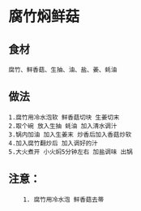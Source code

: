 # 腐竹焖鲜菇

## 食材
```
腐竹、鲜香菇、生抽、油、盐、姜、蚝油
```
## 做法
```
1.腐竹用冷水泡软 鲜香菇切块 生姜切末
2.取个碗 放入生抽 蚝油 加入清水调汁
3.锅内加油 加入生姜末 炒香后加入香菇炒软
4.加入腐竹翻炒后 加入调好的汁
5.大火煮开 小火焖5分钟左右 加盐调味 出锅

```

## 注意：
```$xslt
    1. 腐竹用冷水泡 鲜香菇去蒂
```
